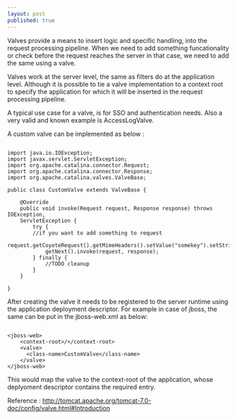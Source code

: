 ```yaml
---
layout: post
published: true
---
```


Valves provide a means to insert logic and specific handling, into the request processing pipeline. When we need to add something funcationality or check before the request reaches the server in that case, we need to add the same using a valve.

Valves work at the server level, the same as filters do at the application level. Although it is possible to tie a valve implementation to a context root to specify the application for which it will be inserted in the request processing pipeline.

A typical use case for a valve, is for SSO and authentication needs. Also a very valid and known example is AccessLogValve.

A custom valve can be implemented as below :
<pre><code>
import java.io.IOException;
import javax.servlet.ServletException;
import org.apache.catalina.connector.Request;
import org.apache.catalina.connector.Response;
import org.apache.catalina.valves.ValveBase;

public class CustomValve extends ValveBase {
   
    @Override
    public void invoke(Request request, Response response) throws IOException,
    ServletException {
        try {
        //if you want to add something to request
        request.getCoyoteRequest().getMimeHeaders().setValue("somekey").setString(somevalue);
            getNext().invoke(request, response);
        } finally {
            //TODO cleanup
        }
    }

}
</code></pre>

After creating the valve it needs to be registered to the server runtime using the application deployment descriptor. 
For example in case of jboss, the same can be put in the jboss-web.xml as below:
<pre><code>
&lt;jboss-web&gt;
    &lt;context-root&gt;/&lt;/context-root&gt;
    &lt;valve&gt;
      &lt;class-name&gt;CustomValve&lt;/class-name&gt;
    &lt;/valve&gt;
&lt;/jboss-web&gt;
</code></pre>

This would map the valve to the context-root of the application, whose deplyoment descriptor contains the required entry.

Reference : http://tomcat.apache.org/tomcat-7.0-doc/config/valve.html#Introduction
